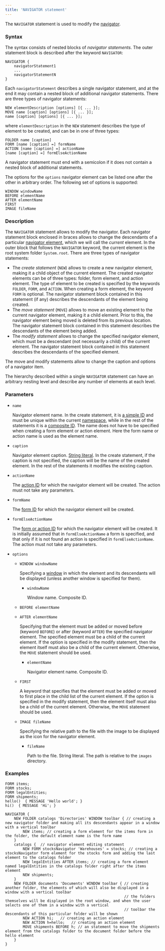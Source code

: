 ```yaml
---
title: 'NAVIGATOR statement'
---
```


The `NAVIGATOR` statement is used to modify the [navigator](Navigator.md).

### Syntax

The syntax consists of nested blocks of *navigator statements*. The outer statement block is described after the keyword `NAVIGATOR`:

    NAVIGATOR {
        navigatorStatement1 
        ...
        navigatorStatementN
    }

Each `navigatorStatement` describes a single navigator statement, and at the end it may contain a nested block of additional navigator statements. There are three types of navigator statements:  

    NEW elementDescription [options] [{ ... }];
    MOVE name [caption] [options] [{ ... }];
    name [caption] [options] [{ ... }];

where `elementDescription` in the `NEW` statement describes the type of element to be created, and can be in one of three types:

    FOLDER name [caption] 
    FORM [name [caption] =] formName
    ACTION [name [caption] =] actionName
    [name [caption] =] formElseActionName

A navigator statement must end with a semicolon if it does not contain a nested block of additional statements.

The options for the `options` navigator element can be listed one after the other in arbitrary order. The following set of options is supported:

    WINDOW windowName
    BEFORE elementName
    AFTER elementName
    FIRST 
    IMAGE fileName

### Description

The `NAVIGATOR` statement allows to modify the navigator. Each navigator statement block enclosed in braces allows to change the descendants of a particular [navigator element](Navigator.md), which we will call the *current* element. In the outer block that follows the `NAVIGATOR` keyword, the current element is the root system folder `System.root`. There are three types of navigator statements:

-   The *create statement* (`NEW`) allows to create a new navigator element, making it a child object of the current element. The created navigator elements can be of three types: folder, form element, and action element. The type of element to be created is specified by the keywords `FOLDER`, `FORM`, and `ACTION`. When creating a form element, the keyword `FORM` is optional. The navigator statement block contained in this statement (if any) describes the descendants of the element being created.
-   The *move statement* (`MOVE`) allows to move an existing element to the current navigator element, making it a child element. Prior to this, the navigator element being moved is deleted from its previous location. The navigator statement block contained in this statement describes the descendants of the element being added. 
-   The *modify statement* allows to change the specified navigator element, which must be a descendant (not necessarily a child) of the current element. The navigator statement block contained in this statement describes the descendants of the specified element.

The move and modify statements allow to change the caption and options of a navigator item.

The hierarchy described within a single `NAVIGATOR` statement can have an arbitrary nesting level and describe any number of elements at each level.

### Parameters

- `name`

    Navigator element name. In the create statement, it is [a simple ID](IDs.md#id-broken) and must be unique within the current [namespace](Naming.md#namespace), while in the rest of the statements it is a [composite ID](IDs.md#cid-broken). The name does not have to be specified when creating a form element or action element. Here the form name or action name is used as the element name.

- `caption`

    Navigator element caption. [String literal](Literals.md#strliteral-broken). In the create statement, if the caption is not specified, the caption will be the name of the created element. In the rest of the statements it modifies the existing caption.

- `actionName`

    The [action ID](IDs.md#propertyid-broken) for which the navigator element will be created. The action must not take any parameters.

- `formName`

    The [form ID](IDs.md#propertyid-broken) for which the navigator element will be created.

- `formElseActionName`

    The [form or action ID](IDs.md#propertyid-broken) for which the navigator element will be created. It is initially assumed that in `formElseActionName` a form is specified, and that only if it is not found an action is specified in `formElseActionName`. The action must not take any parameters.

- `options`

    - `WINDOW windowName`

        Specifying a [window](Navigator_design.md) in which the element and its descendants will be displayed (unless another window is specified for them). 

        - `windowName`

            Window name. Composite ID.

    - `BEFORE elementName`
    - `AFTER elementName` 

        Specifying that the element must be added or moved before (keyword `BEFORE`) or after (keyword `AFTER`) the specified navigator element. The specified element must be a child of the current element. If the option is specified in the modify statement, then the element itself must also be a child of the current element. Otherwise, the `MOVE` statement should be used.
    
        - `elementName`
        
            Navigator element name. Composite ID. 

    - `FIRST`

        A keyword that specifies that the element must be added or moved to first place in the child list of the current element. If the option is specified in the modify statement, then the element itself must also be a child of the current element. Otherwise, the `MOVE` statement should be used.

    - `IMAGE fileName`

        Specifying the relative path to the file with the image to be displayed as the icon for the navigator element. 

        - `fileName`

            Path to the file. String literal. The path is relative to the `images` directory.

### Examples


```lsf
FORM items;
FORM stocks;
FORM legalEntities;
FORM shipments;
hello()  { MESSAGE 'Hello world'; }
hi()  { MESSAGE 'Hi'; }

NAVIGATOR {
    NEW FOLDER catalogs 'Directories' WINDOW toolbar { // creating a new navigator folder and making all its descendants appear in a window with a vertical toolbar
        NEW items; // creating a form element for the items form in the folder, the default element name is the form name
    }
    catalogs {  // navigator element editing statement
        NEW FORM stocksNavigator 'Warehouses' = stocks; // creating a stocksNavigator form element for the stocks form and adding the last element to the catalogs folder
        NEW legalEntities AFTER items; // creating a form element named legalEntities in the catalogs folder right after the items element
        NEW shipments;
    }
    NEW FOLDER documents 'Documents' WINDOW toolbar { // creating another folder, the elements of which will also be displayed in a window with a vertical toolbar
                                                      // the folders themselves will be displayed in the root window, and when the user selects one of them in a window with a vertical
                                                      // toolbar the descendants of this particular folder will be shown
        NEW ACTION hi;   // creating an action element
        NEW ACTION h=hello;   // creating an action element
        MOVE shipments BEFORE h; // an statement to move the shipments element from the catalogs folder to the document folder before the hello element
    }
}
```


